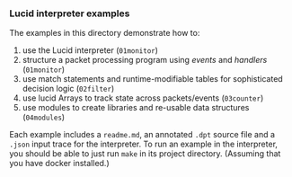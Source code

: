 ### Lucid interpreter examples

The examples in this directory demonstrate how to: 

1. use the Lucid interpreter  (`01monitor`)
2. structure a packet processing program using _events_ and _handlers_ (`01monitor`)
3. use match statements and runtime-modifiable tables for sophisticated decision logic (`02filter`)
4. use lucid Arrays to track state across packets/events (`03counter`)
5. use modules to create libraries and re-usable data structures (`04modules`)

Each example includes a `readme.md`, an annotated `.dpt` source file and a `.json` input trace for the interpreter. To run an example in the interpreter, you should be able to just run `make` in its project directory. (Assuming that you have docker installed.)